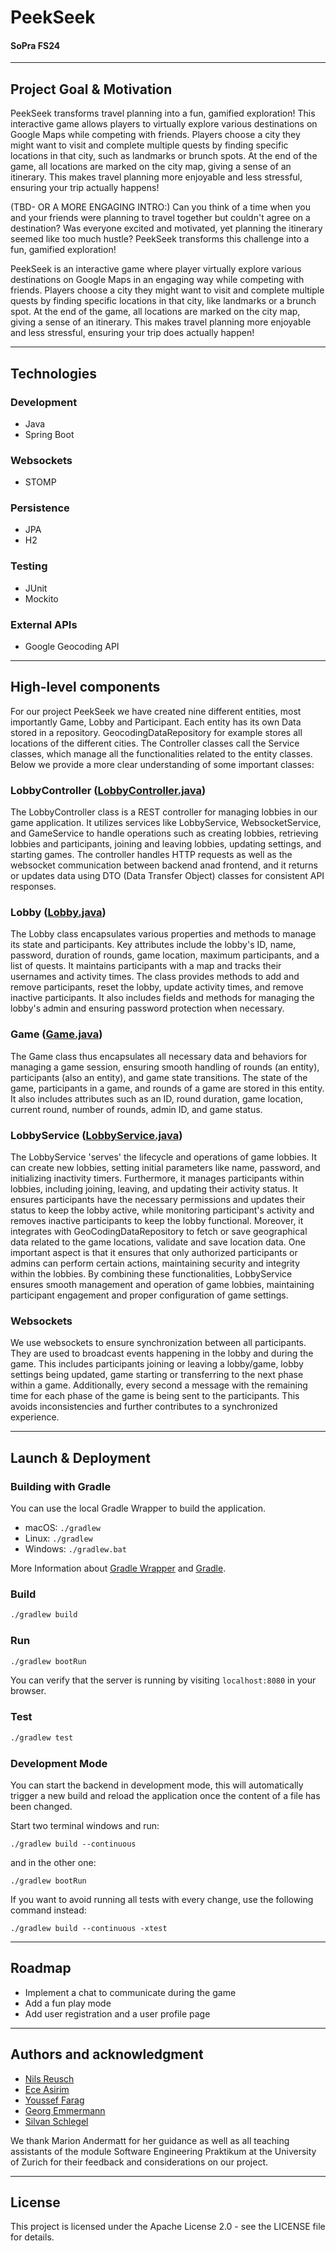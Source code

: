 # PeekSeek
#### SoPra FS24
___
## Project Goal & Motivation
PeekSeek transforms travel planning into a fun, gamified exploration! This interactive game allows players to virtually explore various destinations on Google Maps while competing with friends. Players choose a city they might want to visit and complete multiple quests by finding specific locations in that city, such as landmarks or brunch spots. At the end of the game, all locations are marked on the city map, giving a sense of an itinerary. This makes travel planning more enjoyable and less stressful, ensuring your trip actually happens!

(TBD- OR A MORE ENGAGING INTRO:)
Can you think of a time when you and your friends were planning to travel together but couldn't agree on a destination? Was everyone excited and motivated, yet planning the itinerary seemed like too much hustle? PeekSeek transforms this challenge into a fun, gamified exploration!

PeekSeek is an interactive game where player virtually explore various destinations on Google Maps in an engaging way while competing with friends. Players choose a city they might want to visit and complete multiple quests by finding specific locations in that city, like landmarks or a brunch spot. At the end of the game, all locations are marked on the city map, giving a sense of an itinerary. This makes travel planning more enjoyable and less stressful, ensuring your trip does actually happen!
___
## Technologies
### Development
- Java
- Spring Boot
### Websockets
- STOMP
### Persistence
- JPA
- H2
### Testing
- JUnit
- Mockito
### External APIs
- Google Geocoding API
___
## High-level components
For our project PeekSeek we have created nine different entities, most importantly Game, Lobby and Participant. Each entity has its own Data stored in a repository. GeocodingDataRepository for example stores all locations of the different cities. The Controller classes call the Service classes, which manage all the functionalities related to the entity classes. Below we provide a more clear understanding of some important classes: 

### LobbyController ([LobbyController.java](https://github.com/sopra-fs24-group-12/PeekSeek-server/blob/main/src/main/java/ch/uzh/ifi/hase/soprafs24/controller/LobbyController.java))
The LobbyController class is a REST controller for managing lobbies in our game application. It utilizes services like LobbyService, WebsocketService, and GameService to handle operations such as creating lobbies, retrieving lobbies and participants, joining and leaving lobbies, updating settings, and starting games. The controller handles HTTP requests as well as the websocket communication between backend anad frontend, and it returns or updates data using DTO (Data Transfer Object) classes for consistent API responses. 

### Lobby ([Lobby.java](https://github.com/sopra-fs24-group-12/PeekSeek-server/blob/main/src/main/java/ch/uzh/ifi/hase/soprafs24/entity/Lobby.java))
The Lobby class encapsulates various properties and methods to manage its state and participants. Key attributes include the lobby's ID, name, password, duration of rounds, game location, maximum participants, and a list of quests. It maintains participants with a map and tracks their usernames and activity times. The class provides methods to add and remove participants, reset the lobby, update activity times, and remove inactive participants. It also includes fields and methods for managing the lobby's admin and ensuring password protection when necessary.

### Game ([Game.java](https://github.com/sopra-fs24-group-12/PeekSeek-server/blob/main/src/main/java/ch/uzh/ifi/hase/soprafs24/entity/Game.java))
The Game class thus encapsulates all necessary data and behaviors for managing a game session, ensuring smooth handling of rounds (an entity), participants (also an entity), and game state transitions.  The state of the game, participants in a game, and rounds of a game are stored in this entity. It also includes attributes such as an ID, round duration, game location, current round, number of rounds, admin ID, and game status. 

### LobbyService ([LobbyService.java](https://github.com/sopra-fs24-group-12/PeekSeek-server/blob/main/src/main/java/ch/uzh/ifi/hase/soprafs24/service/LobbyService.java))
The LobbyService 'serves' the lifecycle and operations of game lobbies. It can
create new lobbies, setting initial parameters like name, password, and initializing inactivity timers.
Furthermore, it manages participants within lobbies, including joining, leaving, and updating their activity status. It ensures participants have the necessary permissions and updates their status to keep the lobby active, while monitoring participant's activity and removes inactive participants to keep the lobby functional.
Moreover, it integrates with GeoCodingDataRepository to fetch or save geographical data related to the game locations, validate and save location data.
One important aspect is that it ensures that only authorized participants or admins can perform certain actions, maintaining security and integrity within the lobbies.
By combining these functionalities, LobbyService ensures smooth management and operation of game lobbies, maintaining participant engagement and proper configuration of game settings.

### Websockets
We use websockets to ensure synchronization between all participants. They are used to broadcast events happening in the lobby and during the game. This includes participants joining or leaving a lobby/game, lobby settings being updated, game starting or transferring to the next phase within a game. Additionally, every second a message with the remaining time for each phase of the game is being sent to the participants. This avoids inconsistencies and further contributes to a synchronized experience.

___
## Launch & Deployment
### Building with Gradle

You can use the local Gradle Wrapper to build the application.

-   macOS: `./gradlew`
-   Linux: `./gradlew`
-   Windows: `./gradlew.bat`

More Information about [Gradle Wrapper](https://docs.gradle.org/current/userguide/gradle_wrapper.html) and [Gradle](https://gradle.org/docs/).

### Build

```bash
./gradlew build
```

### Run

```bash
./gradlew bootRun
```

You can verify that the server is running by visiting `localhost:8080` in your browser.

### Test

```bash
./gradlew test
```

### Development Mode

You can start the backend in development mode, this will automatically trigger a new build and reload the application
once the content of a file has been changed.

Start two terminal windows and run:

`./gradlew build --continuous`

and in the other one:

`./gradlew bootRun`

If you want to avoid running all tests with every change, use the following command instead:

`./gradlew build --continuous -xtest`
___
## Roadmap
- Implement a chat to communicate during the game
- Add a fun play mode
- Add user registration and a user profile page
___
## Authors and acknowledgment
- [Nils Reusch](https://github.com/Arche1ion)
- [Ece Asirim](https://github.com/asirimece)  
- [Youssef Farag](https://github.com/Figo2003)  
- [Georg Emmermann](https://github.com/emmge)  
- [Silvan Schlegel](https://github.com/silvanschlegel)

We thank Marion Andermatt for her guidance as well as all teaching assistants of the module Software Engineering Praktikum at the University of Zurich for their feedback and considerations on our project.
___
## License
This project is licensed under the Apache License 2.0 - see the LICENSE file for details.


